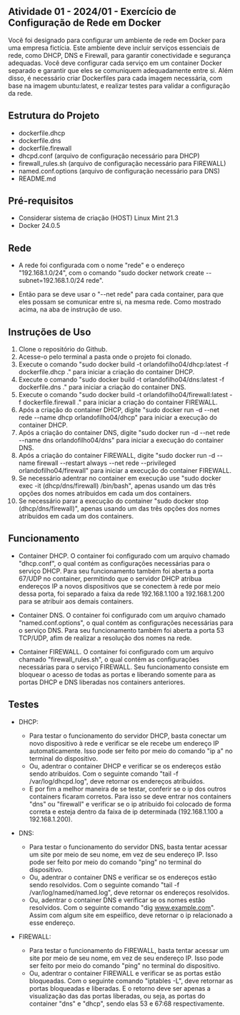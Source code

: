 ## Atividade 01 - 2024/01 - Exercício de Configuração de Rede em Docker

Você foi designado para configurar um ambiente de rede em Docker para uma empresa fictícia. Este ambiente deve incluir serviços essenciais de rede, como DHCP, DNS e Firewall, para garantir conectividade e segurança adequadas. Você deve configurar cada serviço em um container Docker separado e garantir que eles se comuniquem adequadamente entre si. Além disso, é necessário criar Dockerfiles para cada imagem necessária, com base na imagem ubuntu:latest, e realizar testes para validar a configuração da rede.

## Estrutura do Projeto

- dockerfile.dhcp
- dockerfile.dns
- dockerfile.firewall
- dhcpd.conf (arquivo de configuração necessário para DHCP)
- firewall_rules.sh (arquivo de configuração necessário para FIREWALL)
- named.conf.options (arquivo de configuração necessário para DNS)
- README.md

## Pré-requisitos

- Considerar sistema de criação (HOST) Linux Mint 21.3
- Docker 24.0.5

## Rede

- A rede foi configurada com o nome "rede" e o endereço "192.168.1.0/24", com o comando "sudo docker network create --subnet=192.168.1.0/24 rede".

- Então para se deve usar o "--net rede" para cada container, para que eles possam se comunicar entre si, na mesma rede. Como mostrado acima, na aba de instrução de uso.

## Instruções de Uso

1. Clone o repositório do Github.
2. Acesse-o pelo terminal a pasta onde o projeto foi clonado.
3. Execute o comando "sudo docker build -t orlandofilho04/dhcp:latest -f dockerfile.dhcp ." para iniciar a criação do container DHCP.
4. Execute o comando "sudo docker build -t orlandofilho04/dns:latest -f dockerfile.dns ." para iniciar a criação do container DNS.
5. Execute o comando "sudo docker build -t orlandofilho04/firewall:latest -f dockerfile.firewall ." para iniciar a criação do container FIREWALL.
6. Após a criação do container DHCP, digite "sudo docker run -d --net rede --name dhcp orlandofilho04/dhcp" para iniciar a execução do container DHCP.
7. Após a criação do container DNS, digite "sudo docker run -d --net rede --name dns orlandofilho04/dns" para iniciar a execução do container DNS.
8. Após a criação do container FIREWALL, digite "sudo docker run -d --name firewall --restart always --net rede --privileged orlandofilho04/firewall" para iniciar a execução do container FIREWALL.
9. Se necessário adentrar no container em execução use "sudo docker exec -it (dhcp/dns/firewall) /bin/bash", apenas usando um das três opções dos nomes atribuidos em cada um dos containers.
10. Se necessário parar a execução do container "sudo docker stop (dhcp/dns/firewall)", apenas usando um das três opções dos nomes atribuidos em cada um dos containers.

## Funcionamento

- Container DHCP. O container foi configurado com um arquivo chamado "dhcp.conf", o qual contém as configurações necessárias para o serviço DHCP. Para seu funcionamento também foi aberta a porta 67/UDP no container, permitindo que o servidor DHCP atribua endereços IP a novos dispositivos que se conectem à rede por meio dessa porta, foi separado a faixa da rede 192.168.1.100 a 192.168.1.200 para se atribuir aos demais containers.

- Container DNS. O container foi configurado com um arquivo chamado "named.conf.options", o qual contém as configurações necessárias para o serviço DNS. Para seu funcionamento também foi aberta a porta 53 TCP/UDP, afim de realizar a resolução dos nomes na rede.

- Container FIREWALL. O container foi configurado com um arquivo chamado "firewall_rules.sh", o qual contém as configurações necessárias para o serviço FIREWALL. Seu funcionamento consiste em bloquear o acesso de todas as portas e liberando somente para as portas DHCP e DNS liberadas nos containers anteriores.

## Testes

- DHCP:

  - Para testar o funcionamento do servidor DHCP, basta conectar um novo dispositivo à rede e verificar se ele recebe um endereço IP automaticamente. Isso pode ser feito por meio do comando "ip a" no terminal do dispositivo.
  - Ou, adentrar o container DHCP e verificar se os endereços estão sendo atribuídos. Com o seguinte comando "tail -f /var/log/dhcpd.log", deve retornar os endereços atribuídos.
  - E por fim a melhor maneira de se testar, conferir se o ip dos outros containers ficaram corretos. Para isso se deve entrar nos containers "dns" ou "firewall" e verificar se o ip atribuido foi colocado de forma correta e esteja dentro da faixa de ip determinada (192.168.1.100 a 192.168.1.200).

- DNS:

  - Para testar o funcionamento do servidor DNS, basta tentar acessar um site por meio de seu nome, em vez de seu endereço IP. Isso pode ser feito por meio do comando "ping" no terminal do dispositivo.
  - Ou, adentrar o container DNS e verificar se os endereços estão sendo resolvidos. Com o seguinte comando "tail -f /var/log/named/named.log", deve retornar os endereços resolvidos.
  - Ou, adentrar o container DNS e verificar se os nomes estão resolvidos. Com o seguinte comando "dig www.example.com". Assim com algum site em espeiífico, deve retornar o ip relacionado a esse endereço.

- FIREWALL:
  - Para testar o funcionamento do FIREWALL, basta tentar acessar um site por meio de seu nome, em vez de seu endereço IP. Isso pode ser feito por meio do comando "ping" no terminal do dispositivo.
  - Ou, adentrar o container FIREWALL e verificar se as portas estão bloqueadas. Com o seguinte comando "iptables -L", deve retornar as portas bloqueadas e liberadas. E o retorno deve ser apenas a visualização das das portas liberadas, ou seja, as portas do container "dns" e "dhcp", sendo elas 53 e 67:68 respectivamente.
